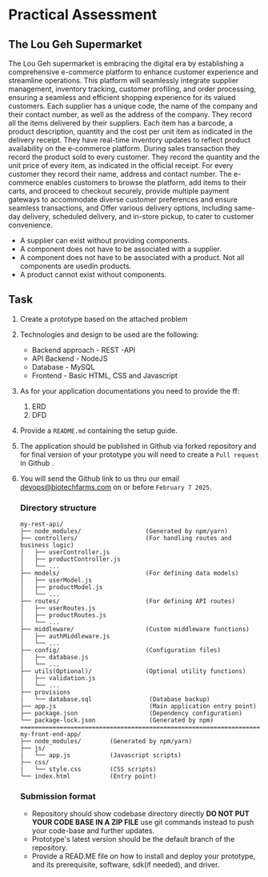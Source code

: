 # **Practical Assessment**
## **The Lou Geh Supermarket**
The Lou Geh supermarket is embracing the digital era by establishing a comprehensive
e-commerce platform to enhance customer experience and streamline operations. This
platform will seamlessly integrate supplier management, inventory tracking, customer
profiling, and order processing, ensuring a seamless and efficient shopping experience
for its valued customers.
Each supplier has a unique code, the name of the company and their contact number, as
well as the address of the company.
They record all the items delivered by their suppliers. Each item has a barcode, a product
description, quantity and the cost per unit item as indicated in the delivery receipt. They
have real-time inventory updates to reflect product availability on the e-commerce
platform.
During sales transaction they record the product sold to every customer. They record the
quantity and the unit price of every item, as indicated in the official receipt.
For every customer they record their name, address and contact number. The e-
commerce enables customers to browse the platform, add items to their carts, and
proceed to checkout securely, provide multiple payment gateways to accommodate
diverse customer preferences and ensure seamless transactions, and Offer various
delivery options, including same-day delivery, scheduled delivery, and in-store pickup, to
cater to customer convenience.

- A supplier can exist without providing components.
- A component does not have to be associated with a supplier.
- A component does not have to be associated with a product. Not all components are usedin products.
- A product cannot exist without components.


## **Task**
1. Create a prototype based on the attached problem
2. Technologies and design to be used are the following:
    * Backend approach - REST -API
    * API Backend -  NodeJS
    * Database - MySQL
    * Frontend - Basic HTML, CSS and Javascript
3. As for your application documentations you need to provide the ff:
   1. ERD
   2. DFD
4. Provide a ```README.md``` containing the setup guide.
5. The application should be published in Github via forked repository and for final version of your prototype you will need to create a ```Pull request``` in Github .
6. You will send the Github link to us thru our email devops@biotechfarms.com on or before ```February 7 2025```.

    ### **Directory structure**
    ```
    my-rest-api/
    ├── node_modules/                  (Generated by npm/yarn)
    ├── controllers/                   (For handling routes and business logic)
    │   ├── userController.js
    │   ├── productController.js
    │   └── ...
    ├── models/                        (For defining data models)
    │   ├── userModel.js
    │   ├── productModel.js
    │   └── ...
    ├── routes/                        (For defining API routes)
    │   ├── userRoutes.js
    │   ├── productRoutes.js
    │   └── ...
    ├── middleware/                    (Custom middleware functions)
    │   ├── authMiddleware.js
    │   └── ...
    ├── config/                        (Configuration files)
    │   ├── database.js
    │   └── ...
    ├── utils(Optional)/               (Optional utility functions)
    │   ├── validation.js
    │   └── ...
    ├── provisions
    |   └── database.sql                (Database backup)
    ├── app.js                          (Main application entry point)
    ├── package.json                    (Dependency configuration)
    └── package-lock.json               (Generated by npm)
    ========================================================================
    my-front-end-app/
    ├── node_modules/        (Generated by npm/yarn)
    ├── js/
    |   └── app.js           (Javascript scripts)
    ├── css/
    |   └── style.css        (CSS scripts)
    └── index.html           (Entry point)
    ```
    ### **Submission format**
    - Repository should show codebase directory directly **DO NOT PUT YOUR CODE BASE IN A ZIP FILE** use git commands instead to push your code-base and further updates.
    - Prototype's latest version should be the default branch of the repository.
    - Provide a READ.ME file on how to install and deploy your prototype, and its prerequisite, software, sdk(if needed), and driver.
